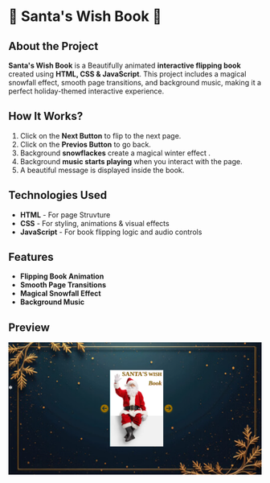# 📖 Santa's Wish Book 🎅

## About the Project

**Santa's Wish Book** is a Beautifully animated **interactive flipping book** created using **HTML, CSS & JavaScript**. This project includes a magical snowfall effect, smooth page transitions, and background music, making it a perfect holiday-themed interactive experience.

## How It Works?

1. Click on the **Next Button** to flip to the next page.
2. Click on the **Previos Button** to go back.
3. Background **snowflackes** create a magical winter effect .
4. Background **music starts playing** when you interact with the page.
5. A beautiful message is displayed inside the book.

## Technologies Used

- **HTML** - For page Struvture
- **CSS** - For styling, animations & visual effects
- **JavaScript** - For book flipping logic and audio controls

## Features

- **Flipping Book Animation**
- **Smooth Page Transitions**
- **Magical Snowfall Effect**
- **Background Music**

## Preview

![ Santa's Wish Book](/images/pic.png)
